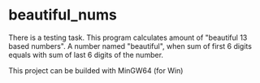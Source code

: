 # beautiful_nums
There is a testing task. This program calculates amount of "beautiful 13 based numbers". A number named "beautiful", when sum of first 6 digits equals with sum of last 6 digits of the number.

This project can be builded with MinGW64 (for Win)
